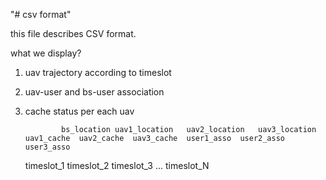 "# csv format"

this file describes CSV format.

what we display?

1.  uav trajectory according to timeslot
2.  uav-user and bs-user association
3.  cache status per each uav

        		bs_location	uav1_location	uav2_location	uav3_location	uav1_cache	uav2_cache	uav3_cache	user1_asso	user2_asso	user3_asso

    timeslot_1
    timeslot_2
    timeslot_3
    ...
    timeslot_N
